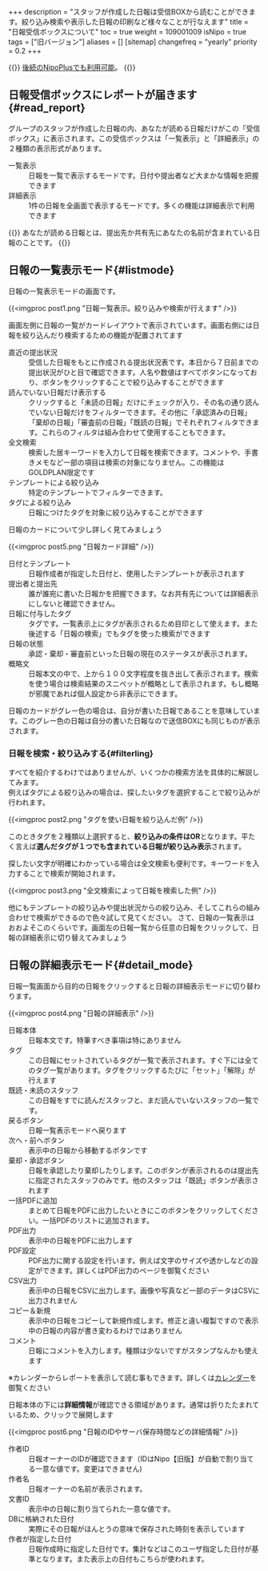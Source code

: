 +++
description = "スタッフが作成した日報は受信BOXから読むことができます。絞り込み検索や表示した日報の印刷など様々なことが行なえます"
title = "日報受信ボックスについて"
toc = true
weight = 109001009
isNipo = true
tags = ["旧バージョン"]
aliases = []
[sitemap]
  changefreq = "yearly"
  priority = 0.2
+++




{{<note>}}
[後続のNipoPlusでも利用可能](/docs/manual/read-report/list/)。
{{</note>}}


## 日報受信ボックスにレポートが届きます{#read_report}

グループのスタッフが作成した日報の内、あなたが読める日報だけがこの「受信ボックス」に表示されます。この受信ボックスは「一覧表示」と「詳細表示」の２種類の表示形式があります。

<dl class="basic">
  <dt>一覧表示</dt>
  <dd>日報を一覧で表示するモードです。日付や提出者など大まかな情報を把握できます</dd>
  <dt>詳細表示</dt>
  <dd>1件の日報を全画面で表示するモードです。多くの機能は詳細表示で利用できます</dd>
</dl>

{{<alice pos="left" icon="default">}}
あなたが読める日報とは、提出先か共有先にあなたの名前が含まれている日報のことです。
{{</alice>}}

## 日報の一覧表示モード{#listmode}

日報の一覧表示モードの画面です。

{{<imgproc post1.png "日報一覧表示。絞り込みや検索が行えます" />}}

画面左側に日報の一覧がカードレイアウトで表示されています。画面右側には日報を絞り込んだり検索するための機能が配置されてます

<dl class="basic">
  <dt>直近の提出状況</dt>
  <dd>受信した日報をもとに作成される提出状況表です。本日から７日前までの提出状況がひと目で確認できます。人名や数値はすべてボタンになっており、ボタンをクリックすることで絞り込みすることができます</dd>
  <dt>読んでいない日報だけ表示する</dt>
  <dd>クリックすると「未読の日報」だけにチェックが入り、その名の通り読んでいない日報だけをフィルターできます。その他に「承認済みの日報」「棄却の日報」「審査前の日報」「既読の日報」でそれぞれフィルタできます。これらのフィルタは組み合わせて使用することもできます。</dd>
  <dt>全文検索</dt>
  <dd>検索した居キーワードを入力して日報を検索できます。コメントや、手書きメモなど一部の項目は検索の対象になりません。この機能はGOLDPLAN限定です</dd>
  <dt>テンプレートによる絞り込み</dt>
  <dd>特定のテンプレートでフィルターできます。</dd>
  <dt>タグによる絞り込み</dt>
  <dd>日報につけたタグを対象に絞り込みすることができます</dd>
</dl>

日報のカードについて少し詳しく見てみましょう

{{<imgproc post5.png "日報カード詳細" />}}

<dl class="basic">
  <dt>日付とテンプレート</dt>
  <dd>日報作成者が指定した日付と、使用したテンプレートが表示されます</dd>
  <dt>提出者と提出先</dt>
  <dd>誰が誰宛に書いた日報かを把握できます。なお共有先については詳細表示にしないと確認できません。</dd>
  <dt>日報に付与したタグ</dt>
  <dd>タグです。一覧表示上にタグが表示されるため目印として使えます。また後述する「日報の検索」でもタグを使った検索ができます</dd>
  <dt>日報の状態</dt>
  <dd>承認・棄却・審査前といった日報の現在のステータスが表示されます。</dd>
  <dt>概略文</dt>
  <dd>日報本文の中で、上から１００文字程度を抜き出して表示されます。検索を使う場合は検索結果のスニペットが概略として表示されます。もし概略が邪魔であれば個人設定から非表示にできます。</dd>
</dl>

日報のカードがグレー色の場合は、自分が書いた日報であることを意味しています。このグレー色の日報は自分の書いた日報なので送信BOXにも同じものが表示されます。

### 日報を検索・絞り込みする{#filterling}

すべてを紹介するわけではありませんが、いくつかの検索方法を具体的に解説してみます。  
例えばタグによる絞り込みの場合は、探したいタグを選択することで絞り込みが行われます。

{{<imgproc post2.png "タグを使い日報を絞り込んだ例" />}}

このときタグを２種類以上選択すると、**絞り込みの条件はOR**となります。平たく言えば**選んだタグが１つでも含まれている日報が絞り込み表示**されます。

探したい文字が明確にわかっている場合は全文検索も便利です。キーワードを入力することで検索が開始されます。

{{<imgproc post3.png "全文検索によって日報を検索した例" />}}

他にもテンプレートの絞り込みや提出状況からの絞り込み、そしてこれらの組み合わせで検索ができるので色々試して見てください。
さて、日報の一覧表示はおおよそこのくらいです。画面左の日報一覧から任意の日報をクリックして、日報の詳細表示に切り替えてみましょう

## 日報の詳細表示モード{#detail_mode}

日報一覧画面から目的の日報をクリックすると日報の詳細表示モードに切り替わります。

{{<imgproc post4.png "日報の詳細表示" />}}

<dl class="basic">
  <dt>日報本体</dt>
  <dd>日報本文です。特筆すべき事項は特にありません</dd>
  <dt>タグ</dt>
  <dd>この日報にセットされているタグが一覧で表示されます。すぐ下には全てのタグ一覧があります。タグをクリックするたびに「セット」「解除」が行えます</dd>
  <dt>既読・未読のスタッフ</dt>
  <dd>この日報をすでに読んだスタッフと、まだ読んでいないスタッフの一覧です。</dd>
  <dt>戻るボタン</dt>
  <dd>日報一覧表示モードへ戻ります</dd>
  <dt>次へ・前へボタン</dt>
  <dd>表示中の日報から移動するボタンです</dd>
  <dt>棄却・承認ボタン</dt>
  <dd>日報を承認したり棄却したりします。このボタンが表示されるのは提出先に指定されたスタッフのみです。他のスタッフは「既読」ボタンが表示されます</dd>
  <dt>一括PDFに追加</dt>
  <dd>まとめて日報をPDFに出力したいときにこのボタンをクリックしてください。一括PDFのリストに追加されます。</dd>
  <dt>PDF出力</dt>
  <dd>表示中の日報をPDFに出力します</dd>
  <dt>PDF設定</dt>
  <dd>PDF出力に関する設定を行います。例えば文字のサイズや透かしなどの設定ができます。詳しくはPDF出力のページを御覧ください</dd>
  <dt>CSV出力</dt>
  <dd>表示中の日報をCSVに出力します。画像や写真など一部のデータはCSVに出力されません</dd>
  <dt>コピー＆新規</dt>
  <dd>表示中の日報をコピーして新規作成します。修正と違い複製ですので表示中の日報の内容が書き変わるわけではありません</dd>
  <dt>コメント</dt>
  <dd>日報にコメントを入力します。種類は少ないですがスタンプなんかも使えます</dd>
</dl>

※カレンダーからレポートを表示して読む事もできます。詳しくは[カレンダー](/legacy/manual/calendar/)を御覧ください

日報本体の下には**詳細情報**が確認できる領域があります。通常は折りたたまれているため、クリックで展開します

{{<imgproc post6.png "日報のIDやサーバ保存時間などの詳細情報" />}}

<dl class="basic">
  <dt>作者ID</dt>
  <dd>日報オーナーのIDが確認できます（IDはNipo【旧版】が自動で割り当てる一意な値です。変更はできません)</dd>
  <dt>作者名</dt>
  <dd>日報オーナーの名前が表示されます。</dd>
  <dt>文書ID</dt>
  <dd>表示中の日報に割り当てられた一意な値です。</dd>
  <dt>DBに格納された日付</dt>
  <dd>実際にその日報がほんとうの意味で保存された時刻を表示しています</dd>
  <dt>作者が指定した日付</dt>
  <dd>日報作成時に指定した日付です。集計などはこのユーザ指定した日付が基準となります。また表示上の日付もこちらが使われます。</dd>
</dl>
